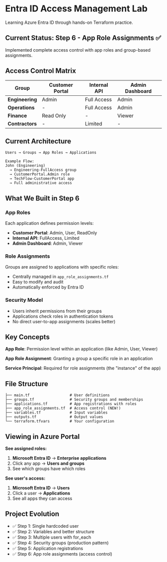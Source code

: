 # Entra ID Access Management Lab

Learning Azure Entra ID through hands-on Terraform practice.

## Current Status: Step 6 - App Role Assignments ✅

Implemented complete access control with app roles and group-based assignments.

## Access Control Matrix

| Group | Customer Portal | Internal API | Admin Dashboard |
|-------|----------------|--------------|-----------------|
| **Engineering** | Admin | Full Access | Admin |
| **Operations** | - | Full Access | Admin |
| **Finance** | Read Only | - | Viewer |
| **Contractors** | - | Limited | - |

## Current Architecture
```
Users → Groups → App Roles → Applications

Example Flow:
John (Engineering) 
  → Engineering-FullAccess group 
  → CustomerPortal.Admin role 
  → TechFlow-CustomerPortal app
  → Full administrative access
```

## What We Built in Step 6

### App Roles
Each application defines permission levels:
- **Customer Portal**: Admin, User, ReadOnly
- **Internal API**: FullAccess, Limited
- **Admin Dashboard**: Admin, Viewer

### Role Assignments
Groups are assigned to applications with specific roles:
- Centrally managed in `app_role_assignments.tf`
- Easy to modify and audit
- Automatically enforced by Entra ID

### Security Model
- Users inherit permissions from their groups
- Applications check roles in authentication tokens
- No direct user-to-app assignments (scales better)

## Key Concepts

**App Role**: Permission level within an application (like Admin, User, Viewer)

**App Role Assignment**: Granting a group a specific role in an application

**Service Principal**: Required for role assignments (the "instance" of the app)

## File Structure
```
├── main.tf                  # User definitions
├── groups.tf                # Security groups and memberships
├── applications.tf          # App registrations with roles
├── app_role_assignments.tf  # Access control (NEW!)
├── variables.tf             # Input variables
├── outputs.tf               # Output values
└── terraform.tfvars         # Your configuration
```

## Viewing in Azure Portal

**See assigned roles:**
1. **Microsoft Entra ID** → **Enterprise applications**
2. Click any app → **Users and groups**
3. See which groups have which roles

**See user's access:**
1. **Microsoft Entra ID** → **Users**
2. Click a user → **Applications**
3. See all apps they can access

## Project Evolution
- ✅ Step 1: Single hardcoded user
- ✅ Step 2: Variables and better structure
- ✅ Step 3: Multiple users with for_each
- ✅ Step 4: Security groups (production pattern)
- ✅ Step 5: Application registrations
- ✅ Step 6: App role assignments (access control)